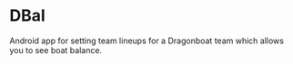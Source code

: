 # DBal
Android app for setting team lineups for a Dragonboat team which allows you to see boat balance. 
